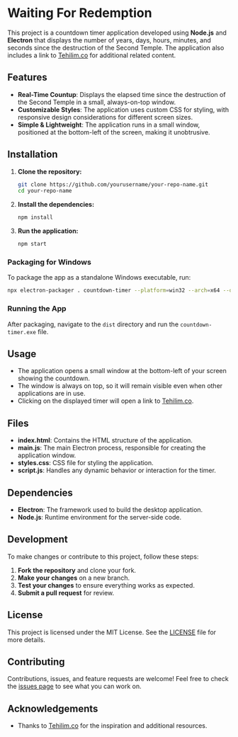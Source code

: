 # Waiting For Redemption

This project is a countdown timer application developed using **Node.js** and **Electron** that displays the number of years, days, hours, minutes, and seconds since the destruction of the Second Temple. The application also includes a link to [Tehilim.co](https://tehilim.co/) for additional related content.

## Features

- **Real-Time Countup**: Displays the elapsed time since the destruction of the Second Temple in a small, always-on-top window.
- **Customizable Styles**: The application uses custom CSS for styling, with responsive design considerations for different screen sizes.
- **Simple & Lightweight**: The application runs in a small window, positioned at the bottom-left of the screen, making it unobtrusive.

## Installation

1. **Clone the repository:**
   ```bash
   git clone https://github.com/yourusername/your-repo-name.git
   cd your-repo-name
   ```

2. **Install the dependencies:**
   ```bash
   npm install
   ```

3. **Run the application:**
   ```bash
   npm start
   ```

### Packaging for Windows

To package the app as a standalone Windows executable, run:

```bash
npx electron-packager . countdown-timer --platform=win32 --arch=x64 --out=dist --overwrite
```

### Running the App

After packaging, navigate to the `dist` directory and run the `countdown-timer.exe` file.

## Usage

- The application opens a small window at the bottom-left of your screen showing the countdown.
- The window is always on top, so it will remain visible even when other applications are in use.
- Clicking on the displayed timer will open a link to [Tehilim.co](https://tehilim.co/).

## Files

- **index.html**: Contains the HTML structure of the application.
- **main.js**: The main Electron process, responsible for creating the application window.
- **styles.css**: CSS file for styling the application.
- **script.js**: Handles any dynamic behavior or interaction for the timer.

## Dependencies

- **Electron**: The framework used to build the desktop application.
- **Node.js**: Runtime environment for the server-side code.

## Development

To make changes or contribute to this project, follow these steps:

1. **Fork the repository** and clone your fork.
2. **Make your changes** on a new branch.
3. **Test your changes** to ensure everything works as expected.
4. **Submit a pull request** for review.

## License

This project is licensed under the MIT License. See the [LICENSE](LICENSE) file for more details.

## Contributing

Contributions, issues, and feature requests are welcome! Feel free to check the [issues page](https://github.com/rivki-beker/redemption/issues) to see what you can work on.

## Acknowledgements

- Thanks to [Tehilim.co](https://tehilim.co/) for the inspiration and additional resources.
